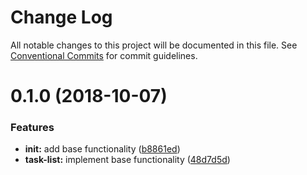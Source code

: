 # Change Log

All notable changes to this project will be documented in this file.
See [Conventional Commits](https://conventionalcommits.org) for commit guidelines.

<a name="0.1.0"></a>
# 0.1.0 (2018-10-07)


### Features

* **init:** add base functionality ([b8861ed](https://github.com/utlime/monorepo/tree/master/packages/task-list/commit/b8861ed))
* **task-list:** implement base functionality ([48d7d5d](https://github.com/utlime/monorepo/tree/master/packages/task-list/commit/48d7d5d))
